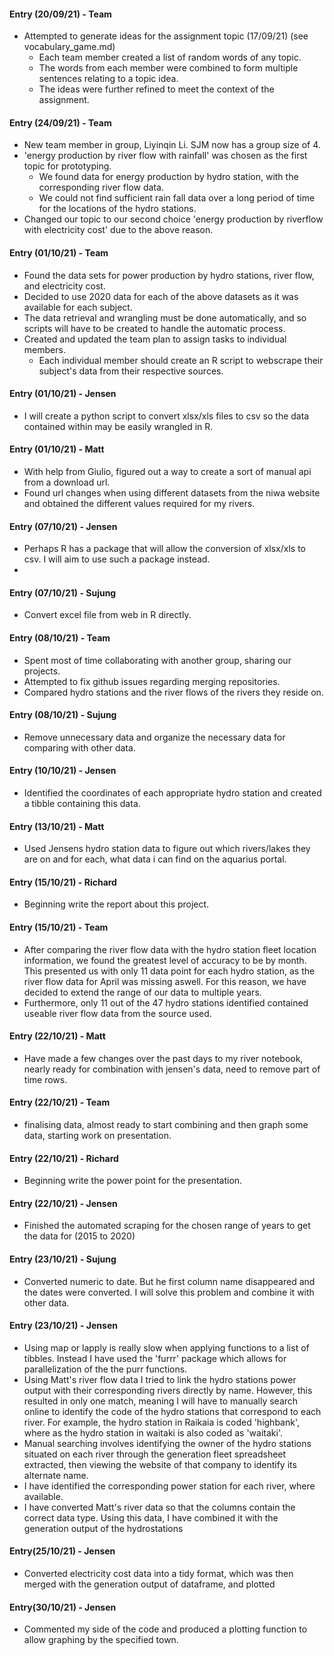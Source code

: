 #### Entry (20/09/21) - Team
- Attempted to generate ideas for the assignment topic (17/09/21) (see vocabulary_game.md)
  - Each team member created a list of random words of any topic.
  - The words from each member were combined to form multiple sentences relating to a topic idea.
  - The ideas were further refined to meet the context of the assignment.

#### Entry (24/09/21) - Team
- New team member in group, Liyinqin Li. SJM now has a group size of 4.
- 'energy production by river flow with rainfall' was chosen as the first topic for prototyping.
  - We found data for energy production by hydro station, with the corresponding river flow data.
  - We could not find sufficient rain fall data over a long period of time for the locations of the hydro stations.  
- Changed our topic to our second choice 'energy production by riverflow with electricity cost' due to the above reason.

#### Entry (01/10/21) - Team
- Found the data sets for power production by hydro stations, river flow, and electricity cost.
- Decided to use 2020 data for each of the above datasets as it was available for each subject.
- The data retrieval and wrangling must be done automatically, and so scripts will have to be created to handle the automatic process.
- Created and updated the team plan to assign tasks to individual members.
    - Each individual member should create an R script to webscrape their subject's data from their respective sources. 

#### Entry (01/10/21) - Jensen
- I will create a python script to convert xlsx/xls files to csv so the data contained within may be easily wrangled in R.

#### Entry (01/10/21) - Matt
- With help from Giulio, figured out a way to create a sort of manual api from a download url.
- Found url changes when using different datasets from the niwa website and obtained the different values required for my rivers.

#### Entry (07/10/21) - Jensen
- Perhaps R has a package that will allow the conversion of xlsx/xls to csv. I will aim to use such a package instead. 
- 
#### Entry (07/10/21) - Sujung
- Convert excel file from web in R directly.

#### Entry (08/10/21) - Team
- Spent most of time collaborating with another group, sharing our projects.
- Attempted to fix github issues regarding merging repositories.
- Compared hydro stations and the river flows of the rivers they reside on.

#### Entry (08/10/21) - Sujung
- Remove unnecessary data and organize the necessary data for comparing with other data.

#### Entry (10/10/21) - Jensen
- Identified the coordinates of each appropriate hydro station and created a tibble containing this data.

#### Entry (13/10/21) - Matt
- Used Jensens hydro station data to figure out which rivers/lakes they are on and for each, what data i can find on the aquarius portal.

#### Entry (15/10/21) - Richard
- Beginning write the report about this project.

#### Entry (15/10/21) - Team
- After comparing the river flow data with the hydro station fleet location information, we found the greatest level of accuracy to be by month. This presented us with only 11 data point for each hydro station, as the river flow data for April was missing aswell. For this reason, we have decided to extend the range of our data to multiple years.
- Furthermore, only 11 out of the 47 hydro stations identified contained useable river flow data from the source used.

#### Entry (22/10/21) - Matt
- Have made a few changes over the past days to my river notebook, nearly ready for combination with jensen's data, need to remove part of time rows.

#### Entry (22/10/21) - Team
- finalising data, almost ready to start combining and then graph some data, starting work on presentation.

#### Entry (22/10/21) - Richard
- Beginning write the power point for the presentation.

#### Entry (22/10/21) - Jensen
- Finished the automated scraping for the chosen range of years to get the data for (2015 to 2020)

#### Entry (23/10/21) - Sujung
- Converted numeric to date. But he first column name disappeared and the dates were converted. I will solve this problem and combine it with other data.

#### Entry (23/10/21) - Jensen
- Using map or lapply is really slow when applying functions to a list of tibbles. Instead I have used the 'furrr' package which allows for parallelization of the the purr functions.
- Using Matt's river flow data I tried to link the hydro stations power output with their corresponding rivers directly by name. However, this resulted in only one match, meaning I will have to manually search online to identify the code of the hydro stations that correspond to each river. For example, the hydro station in Raikaia is coded 'highbank', where as the hydro station in waitaki is also coded as 'waitaki'.
- Manual searching involves identifying the owner of the hydro stations situated on each river through the generation fleet spreadsheet extracted, then viewing the website of that company to identify its alternate name.
- I have identified the corresponding power station for each river, where available.
- I have converted Matt's river data so that the columns contain the correct data type. Using this data, I have combined it with the generation output of the hydrostations

#### Entry(25/10/21) - Jensen
- Converted electricity cost data into a tidy format, which was then merged with the generation output of dataframe, and plotted

#### Entry(30/10/21) - Jensen
- Commented my side of the code and produced a plotting function to allow graphing by the specified town.
